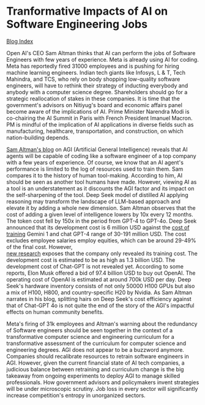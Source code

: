 # Tranformative Impacts of AI on Software Engineering Jobs

[Blog Index](../index.md)

Open AI's CEO Sam Altman thinks that AI can perform the jobs of Software Engineers with few years of experience. Meta is already using
AI for coding. Meta has reportedly fired 31000 employees and is pushing for hiring machine learning engineers. Indian tech giants
like Infosys, L & T, Tech Mahindra, and TCS, who rely on body shopping low-quality software engineers, will have to rethink their 
strategy of inducting everybody and anybody with a computer science degree. Shareholders should go for a strategic 
reallocation of stakes in these companies. It is time that the government's advisors on Nitiyug's board and economic affairs panel
become aware of the implications of AI. Prime Minister Narendra Modi is co-chairing the AI Summit in Paris with French President 
Imanuel Macron. PM is mindful of the implication of AI applications in diverse fields such as manufacturing, healthcare, 
transportation, and construction, on which nation-building depends. 

[Sam Altman's blog](https://blog.samaltman.com/) on AGI (Artificial General Intelligence) reveals that AI agents will be capable 
of coding like a software engineer of a top company with a few years of experience. Of course, we know that an AI agent's 
performance is limited to the log of resources used to train them. Sam compares it to the history of human tool-making. According 
to him, AI should be seen as another tool humans have made. However, viewing AI as a tool is an understatement as it discounts the AGI
factor and its impact on the self-sharpening of the tool. Deep Seek model of distilled AI applying reasoning may transform the
landscape of LLM-based approach and elevate it by adding a whole new dimension. Sam Altman observes that the cost of adding 
a given level of intelligence lowers by 10x every 12 months. The token cost fell by 150x in the period from GPT-4 to GPT-4o.
Deep Seek announced that its development cost is 6 million USD against the
[cost of training](https://www.forbes.com/sites/katharinabuchholz/2024/08/23/the-extreme-cost-of-training-ai-models/) 
Gemini 1 and chat GPT-4 range of 30-191 million USD. The cost 
excludes employee salaries employ equities, which can be around 29-49% of the final cost. However,  
[new research](https://www.yahoo.com/news/research-exposes-deepseek-ai-training-165025904.html) exposes that the company only 
revealed its training cost. The development cost is estimated to be as high as 1.3 billion USD. The development cost of
Chat-GPT is not revealed yet. According to some reports, Elon Musk offered a bid of 97.4 billion USD to buy out OpenAI. The 
operating cost of OpenAI is estimated at around 700k USD per day. Deep Seek's hardware inventory consists of
not only 50000 H100 GPUs but also a mix of H100, H800, and country-specific H20 by Nvidia. As Sam Altman narrates in his blog, 
splitting hairs on Deep Seek's cost efficiency against that of Chat-GPT 4o is not quite the end of the story of the AGI's 
impactful effects on human community benefits. 

Meta's firing of 31k employees and Altman's warning about the redundancy of Software engineers should be seen together in the 
context of a transformative computer science and engineering curriculum for a transformative assessment of the curriculum
for computer science and engineering degrees. AGI does not appear to be a buzzword anymore. Companies should recalibrate 
resources to retrain software engineers in AGI. However, given the current financial state of AI
tech companies, a judicious balance between retraining and curriculum change is the big takeaway from ongoing experiments
to deploy AGI to manage skilled professionals. How government advisors and policymakers invent strategies will be under 
microscopic scrutiny. Job loss in every sector will significantly increase competition's entropy in unorganized sectors.
